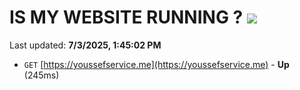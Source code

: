 # IS MY WEBSITE RUNNING ? [![](https://img.shields.io/static/v1?label=Sponsor&message=%E2%9D%A4&logo=GitHub&color=%23fe8e86)](https://github.com/sponsors/Youssef-Lehmam)

Last updated: **7/3/2025, 1:45:02 PM**

- `GET` [https://youssefservice.me](https://youssefservice.me) - **Up** (245ms)
